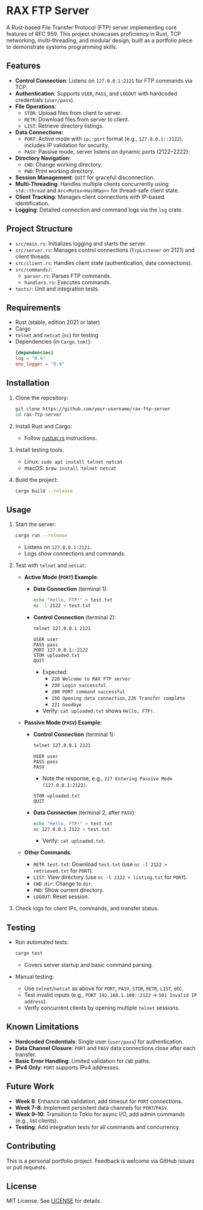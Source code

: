 # RAX FTP Server

A Rust-based File Transfer Protocol (FTP) server implementing core features of RFC 959. This project showcases proficiency in Rust, TCP networking, multi-threading, and modular design, built as a portfolio piece to demonstrate systems programming skills.

## Features

- **Control Connection**: Listens on `127.0.0.1:2121` for FTP commands via TCP.
- **Authentication**: Supports `USER`, `PASS`, and `LOGOUT` with hardcoded credentials (`user/pass`).
- **File Operations**:
  - `STOR`: Upload files from client to server.
  - `RETR`: Download files from server to client.
  - `LIST`: Retrieve directory listings.
- **Data Connections**:
  - `PORT`: Active mode with `ip::port` format (e.g., `127.0.0.1::2122`), includes IP validation for security.
  - `PASV`: Passive mode, server listens on dynamic ports (2122–2222).
- **Directory Navigation**:
  - `CWD`: Change working directory.
  - `PWD`: Print working directory.
- **Session Management**: `QUIT` for graceful disconnection.
- **Multi-Threading**: Handles multiple clients concurrently using `std::thread` and `Arc<Mutex<HashMap>>` for thread-safe client state.
- **Client Tracking**: Manages client connections with IP-based identification.
- **Logging**: Detailed connection and command logs via the `log` crate.

## Project Structure

- `src/main.rs`: Initializes logging and starts the server.
- `src/server.rs`: Manages control connections (`TcpListener` on 2121) and client threads.
- `src/client.rs`: Handles client state (authentication, data connections).
- `src/commands/`:
  - `parser.rs`: Parses FTP commands.
  - `handlers.rs`: Executes commands.
- `tests/`: Unit and integration tests.

## Requirements

- Rust (stable, edition 2021 or later)
- Cargo
- `telnet` and `netcat` (`nc`) for testing
- Dependencies (in `Cargo.toml`):
  ```toml
  [dependencies]
  log = "0.4"
  env_logger = "0.9"
  ```

## Installation

1. Clone the repository:
   ```bash
   git clone https://github.com/your-username/rax-ftp-server
   cd rax-ftp-server
   ```

2. Install Rust and Cargo:
   - Follow [rustup.rs](https://rustup.rs/) instructions.

3. Install testing tools:
   - Linux: `sudo apt install telnet netcat`
   - macOS: `brew install telnet netcat`

4. Build the project:
   ```bash
   cargo build --release
   ```

## Usage

1. Start the server:
   ```bash
   cargo run --release
   ```
   - Listens on `127.0.0.1:2121`.
   - Logs show connections and commands.

2. Test with `telnet` and `netcat`:
   - **Active Mode (`PORT`) Example**:
     - **Data Connection** (terminal 1):
       ```bash
       echo "Hello, FTP!" > test.txt
       nc -l 2122 < test.txt
       ```
     - **Control Connection** (terminal 2):
       ```bash
       telnet 127.0.0.1 2121
       ```
       ```
       USER user
       PASS pass
       PORT 127.0.0.1::2122
       STOR uploaded.txt
       QUIT
       ```
       - Expected:
         - `220 Welcome to RAX FTP server`
         - `230 Login successful`
         - `200 PORT command successful`
         - `150 Opening data connection`, `226 Transfer complete`
         - `221 Goodbye`
       - Verify: `cat uploaded.txt` shows `Hello, FTP!`.

   - **Passive Mode (`PASV`) Example**:
     - **Control Connection** (terminal 1):
       ```bash
       telnet 127.0.0.1 2121
       ```
       ```
       USER user
       PASS pass
       PASV
       ```
       - Note the response, e.g., `227 Entering Passive Mode (127.0.0.1:2122)`.
       ```
       STOR uploaded.txt
       QUIT
       ```
     - **Data Connection** (terminal 2, after `PASV`):
       ```bash
       echo "Hello, FTP!" > test.txt
       nc 127.0.0.1 2122 < test.txt
       ```
       - Verify: `cat uploaded.txt`.

   - **Other Commands**:
     - `RETR test.txt`: Download `test.txt` (use `nc -l 2122 > retrieved.txt` for `PORT`).
     - `LIST`: View directory (use `nc -l 2122 > listing.txt` for `PORT`).
     - `CWD dir`: Change to `dir`.
     - `PWD`: Show current directory.
     - `LOGOUT`: Reset session.

3. Check logs for client IPs, commands, and transfer status.

## Testing

- Run automated tests:
  ```bash
  cargo test
  ```
  - Covers server startup and basic command parsing.

- Manual testing:
  - Use `telnet`/`netcat` as above for `PORT`, `PASV`, `STOR`, `RETR`, `LIST`, etc.
  - Test invalid inputs (e.g., `PORT 192.168.1.100::2122` → `501 Invalid IP address`).
  - Verify concurrent clients by opening multiple `telnet` sessions.

## Known Limitations

- **Hardcoded Credentials**: Single user (`user/pass`) for authentication.
- **Data Channel Closure**: `PORT` and `PASV` data connections close after each transfer.
- **Basic Error Handling**: Limited validation for `CWD` paths.
- **IPv4 Only**: `PORT` supports IPv4 addresses.

## Future Work

- **Week 6**: Enhance `CWD` validation, add timeout for `PORT` connections.
- **Week 7–8**: Implement persistent data channels for `PORT`/`PASV`.
- **Week 9–10**: Transition to Tokio for async I/O, add admin commands (e.g., list clients).
- **Testing**: Add integration tests for all commands and concurrency.

## Contributing

This is a personal portfolio project. Feedback is welcome via GitHub issues or pull requests.

## License

MIT License. See [LICENSE](LICENSE) for details.

